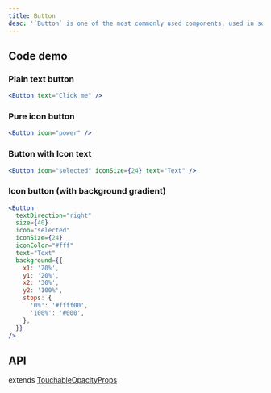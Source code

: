 ```yaml
---
title: Button
desc: '`Button` is one of the most commonly used components, used in some occasions that need to be clicked, such as plain text, pictures, and icons.'
---
```


## Code demo

### Plain text button

```jsx
<Button text="Click me" />
```

### Pure icon button

```jsx
<Button icon="power" />
```

### Button with Icon text

```jsx
<Button icon="selected" iconSize={24} text="Text" />
```

### Icon button (with background gradient)

```jsx
<Button
  textDirection="right"
  size={40}
  icon="selected"
  iconSize={24}
  iconColor="#fff"
  text="Text"
  background={{
    x1: '20%',
    y1: '20%',
    x2: '30%',
    y2: '100%',
    stops: {
      '0%': '#ffff00',
      '100%': '#000',
    },
  }}
/>
```

## API

extends [TouchableOpacityProps](https://reactnative.dev/docs/touchableopacity#props)

<API name="ButtonProps"></API>
